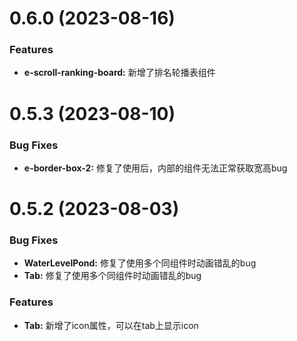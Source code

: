 # 0.6.0 (2023-08-16)

### Features

* **e-scroll-ranking-board:** 新增了排名轮播表组件

# 0.5.3 (2023-08-10)

### Bug Fixes

* **e-border-box-2:** 修复了使用后，内部的组件无法正常获取宽高bug

# 0.5.2 (2023-08-03)

### Bug Fixes

* **WaterLevelPond:** 修复了使用多个同组件时动画错乱的bug
* **Tab:** 修复了使用多个同组件时动画错乱的bug

### Features

* **Tab:** 新增了icon属性，可以在tab上显示icon